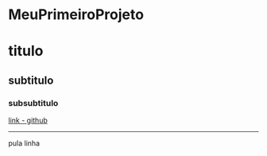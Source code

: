 # MeuPrimeiroProjeto

# titulo
## subtitulo
### subsubtitulo

[link - github](https://github.com/boschese/MeuPrimeiroProjeto/edit/main/README.md)

---
pula linha
